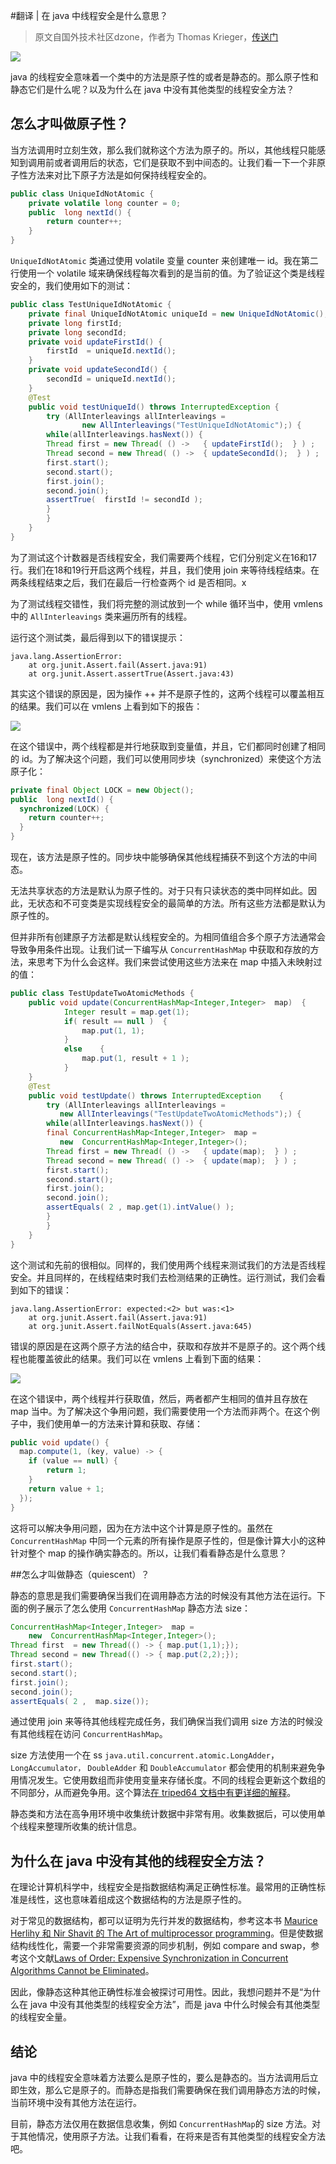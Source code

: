 #翻译 | 在 java 中线程安全是什么意思？

> 原文自国外技术社区dzone，作者为 Thomas Krieger，[传送门](https://dzone.com/articles/what-does-thread-safety-mean-in-java)

![](http://pic.mintrumpet.fun/blog/20191208175544.png)

java 的线程安全意味着一个类中的方法是原子性的或者是静态的。那么原子性和静态它们是什么呢？以及为什么在 java 中没有其他类型的线程安全方法？

## 怎么才叫做原子性？

当方法调用时立刻生效，那么我们就称这个方法为原子的。所以，其他线程只能感知到调用前或者调用后的状态，它们是获取不到中间态的。让我们看一下一个非原子性方法来对比下原子方法是如何保持线程安全的。

``` java
public class UniqueIdNotAtomic {
    private volatile long counter = 0;
    public  long nextId() { 
        return counter++;   
    }   
}
```

 `UniqueIdNotAtomic` 类通过使用 volatile 变量 counter 来创建唯一 id。我在第二行使用一个 volatile 域来确保线程每次看到的是当前的值。为了验证这个类是线程安全的，我们使用如下的测试：

``` java
public class TestUniqueIdNotAtomic {
    private final UniqueIdNotAtomic uniqueId = new UniqueIdNotAtomic();
    private long firstId;
    private long secondId;
    private void updateFirstId() {
        firstId  = uniqueId.nextId();
    }
    private void updateSecondId() {
        secondId = uniqueId.nextId();
    }
    @Test
    public void testUniqueId() throws InterruptedException {    
        try (AllInterleavings allInterleavings = 
                new AllInterleavings("TestUniqueIdNotAtomic");) {
        while(allInterleavings.hasNext()) { 
        Thread first = new Thread( () ->   { updateFirstId();  } ) ;
        Thread second = new Thread( () ->  { updateSecondId();  } ) ;
        first.start();
        second.start();
        first.join();
        second.join();  
        assertTrue(  firstId != secondId );
        }
        }
    }
}
```

为了测试这个计数器是否线程安全，我们需要两个线程，它们分别定义在16和17行。我们在18和19行开启这两个线程，并且，我们使用 join 来等待线程结束。在两条线程结束之后，我们在最后一行检查两个 id 是否相同。x

为了测试线程交错性，我们将完整的测试放到一个 while 循环当中，使用 vmlens 中的  `AllInterleavings` 类来遍历所有的线程。

运行这个测试类，最后得到以下的错误提示：

``` 
java.lang.AssertionError: 
    at org.junit.Assert.fail(Assert.java:91)
    at org.junit.Assert.assertTrue(Assert.java:43)
```

其实这个错误的原因是，因为操作 ++ 并不是原子性的，这两个线程可以覆盖相互的结果。我们可以在 vmlens 上看到如下的报告：

![](http://pic.mintrumpet.fun/blog/20191208210338.png)

在这个错误中，两个线程都是并行地获取到变量值，并且，它们都同时创建了相同的 id。为了解决这个问题，我们可以使用同步块（synchronized）来使这个方法原子化：

``` java
private final Object LOCK = new Object();
public  long nextId() {
  synchronized(LOCK) {
    return counter++;   
  } 
}
```

现在，该方法是原子性的。同步块中能够确保其他线程捕获不到这个方法的中间态。

无法共享状态的方法是默认为原子性的。对于只有只读状态的类中同样如此。因此，无状态和不可变类是实现线程安全的最简单的方法。所有这些方法都是默认为原子性的。 

但并非所有创建原子方法都是默认线程安全的。为相同值组合多个原子方法通常会导致争用条件出现。让我们试一下编写从 `ConcurrentHashMap` 中获取和存放的方法，来思考下为什么会这样。我们来尝试使用这些方法来在 map 中插入未映射过的值：

``` java
public class TestUpdateTwoAtomicMethods {
    public void update(ConcurrentHashMap<Integer,Integer>  map)  {
            Integer result = map.get(1);        
            if( result == null )  {
                map.put(1, 1);
            }
            else    {
                map.put(1, result + 1 );
            }   
    }
    @Test
    public void testUpdate() throws InterruptedException    {
        try (AllInterleavings allInterleavings = 
           new AllInterleavings("TestUpdateTwoAtomicMethods");) {
        while(allInterleavings.hasNext()) { 
        final ConcurrentHashMap<Integer,Integer>  map = 
           new  ConcurrentHashMap<Integer,Integer>(); 
        Thread first = new Thread( () ->   { update(map);  } ) ;
        Thread second = new Thread( () ->  { update(map);  } ) ;
        first.start();
        second.start();
        first.join();
        second.join();  
        assertEquals( 2 , map.get(1).intValue() );
        }
        }
    }   
}
```

这个测试和先前的很相似。同样的，我们使用两个线程来测试我们的方法是否线程安全。并且同样的，在线程结束时我们去检测结果的正确性。运行测试，我们会看到如下的错误：

```
java.lang.AssertionError: expected:<2> but was:<1>
    at org.junit.Assert.fail(Assert.java:91)
    at org.junit.Assert.failNotEquals(Assert.java:645)
```

错误的原因是在这两个原子方法的结合中，获取和存放并不是原子的。这个两个线程也能覆盖彼此的结果。我们可以在 vmlens 上看到下面的结果：

![](http://pic.mintrumpet.fun/blog/20191208214530.png)

在这个错误中，两个线程并行获取值，然后，两者都产生相同的值并且存放在 map 当中。为了解决这个争用问题，我们需要使用一个方法而非两个。在这个例子中，我们使用单一的方法来计算和获取、存储：

``` java
public void update() {
  map.compute(1, (key, value) -> {
    if (value == null) {
        return 1;
    } 
    return value + 1;
  });
}
```

这将可以解决争用问题，因为在方法中这个计算是原子性的。虽然在 `ConcurrentHashMap` 中同一个元素的所有操作是原子性的，但是像计算大小的这种针对整个  map 的操作确实静态的。所以，让我们看看静态是什么意思？

##怎么才叫做静态（quiescent）？ 

静态的意思是我们需要确保当我们在调用静态方法的时候没有其他方法在运行。下面的例子展示了怎么使用 `ConcurrentHashMap` 静态方法 size：

```java
ConcurrentHashMap<Integer,Integer>  map = 
    new  ConcurrentHashMap<Integer,Integer>();
Thread first  = new Thread(() -> { map.put(1,1);});
Thread second = new Thread(() -> { map.put(2,2);});
first.start();
second.start();
first.join();
second.join();  
assertEquals( 2 ,  map.size());
```

通过使用 join 来等待其他线程完成任务，我们确保当我们调用 size 方法的时候没有其他线程在访问 `ConcurrentHashMap`。

size 方法使用一个在 ss  `java.util.concurrent.atomic.LongAdder`，`LongAccumulator，` `DoubleAdder` 和  `DoubleAccumulator` 都会使用的机制来避免争用情况发生。它使用数组而非使用变量来存储长度。不同的线程会更新这个数组的不同部分，从而避免争用。这个算法[在 triped64 文档中有更详细的解释](http://hg.openjdk.java.net/jdk9/jdk9/jdk/file/f398670f3da7/src/java.base/share/classes/java/util/concurrent/atomic/Striped64.java)。

静态类和方法在高争用环境中收集统计数据中非常有用。收集数据后，可以使用单个线程来整理所收集的统计信息。

## 为什么在 java 中没有其他的线程安全方法？

在理论计算机科学中，线程安全是指数据结构满足正确性标准。最常用的正确性标准是线性，这也意味着组成这个数据结构的方法是原子性的。

对于常见的数据结构，都可以证明为先行并发的数据结构，参考这本书 [Maurice Herlihy 和 Nir Shavit 的 The Art of multiprocessor programming](https://www.elsevier.com/books/the-art-of-multiprocessor-programming-revised-reprint/herlihy/978-0-12-397337-5)。但是使数据结构线性化，需要一个非常需要资源的同步机制，例如 compare and swap，参考这个文献[Laws of Order: Expensive Synchronization in Concurrent Algorithms Cannot be Eliminated](https://www.cs.bgu.ac.il/~hendlerd/papers/p168-expensiveSynch.pdf)。

因此，像静态这种其他正确性标准会被探讨可用性。因此，我想问题并不是“为什么在 java 中没有其他类型的线程安全方法”，而是 java 中什么时候会有其他类型的线程安全量。

## 结论

java 中的线程安全意味着方法要么是原子性的，要么是静态的。当方法调用后立即生效，那么它是原子的。而静态是指我们需要确保在我们调用静态方法的时候，当前环境中没有其他方法在运行。

目前，静态方法仅用在数据信息收集，例如 `ConcurrentHashMap`的 size 方法。对于其他情况，使用原子方法。让我们看看，在将来是否有其他类型的线程安全方法吧。